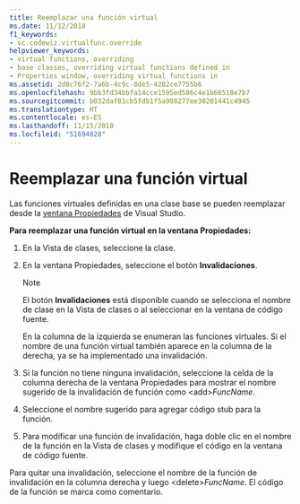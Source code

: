 ```yaml
---
title: Reemplazar una función virtual
ms.date: 11/12/2018
f1_keywords:
- vc.codewiz.virtualfunc.override
helpviewer_keywords:
- virtual functions, overriding
- base classes, overriding virtual functions defined in
- Properties window, overriding virtual functions in
ms.assetid: 2d8c76f2-7a6b-4c9c-8de5-4282ce7755b6
ms.openlocfilehash: 9bb3fd34bbfa14cce1595ed586c4e1b66518e7b7
ms.sourcegitcommit: b032daf81cb5fdb1f5a988277ee30201441c4945
ms.translationtype: HT
ms.contentlocale: es-ES
ms.lasthandoff: 11/15/2018
ms.locfileid: "51694028"
---
```

# <a name="override-a-virtual-function"></a>Reemplazar una función virtual

Las funciones virtuales definidas en una clase base se pueden reemplazar desde la [ventana Propiedades](/visualstudio/ide/reference/properties-window) de Visual Studio.

**Para reemplazar una función virtual en la ventana Propiedades:**

1. En la Vista de clases, seleccione la clase.

1. En la ventana Propiedades, seleccione el botón **Invalidaciones**.

   > [!NOTE]
   > El botón **Invalidaciones** está disponible cuando se selecciona el nombre de clase en la Vista de clases o al seleccionar en la ventana de código fuente.

   En la columna de la izquierda se enumeran las funciones virtuales. Si el nombre de una función virtual también aparece en la columna de la derecha, ya se ha implementado una invalidación.

1. Si la función no tiene ninguna invalidación, seleccione la celda de la columna derecha de la ventana Propiedades para mostrar el nombre sugerido de la invalidación de función como \<add>*FuncName*.

1. Seleccione el nombre sugerido para agregar código stub para la función.

1. Para modificar una función de invalidación, haga doble clic en el nombre de la función en la Vista de clases y modifique el código en la ventana de código fuente.

Para quitar una invalidación, seleccione el nombre de la función de invalidación en la columna derecha y luego \<delete>*FuncName*. El código de la función se marca como comentario.

